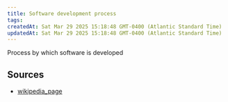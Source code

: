 ```yaml
---
title: Software development process
tags: 
createdAt: Sat Mar 29 2025 15:18:48 GMT-0400 (Atlantic Standard Time)
updatedAt: Sat Mar 29 2025 15:18:48 GMT-0400 (Atlantic Standard Time)
---
```



Process by which software is developed



## Sources
- [wikipedia_page](https://en.wikipedia.org/wiki/Software_development_process)
